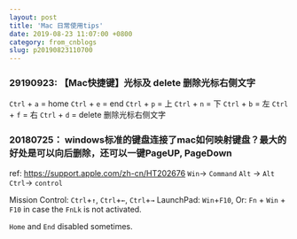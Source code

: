 ```yaml
---
layout: post
title: 'Mac 日常使用tips'
date: 2019-08-23 11:07:00 +0800
category: from_cnblogs
slug: p20190823110700
---
```

### 29190923:  【Mac快捷键】光标及 delete 删除光标右侧文字
`Ctrl` + `a` = home
`Ctrl` + `e` = end
`Ctrl` + `p` = 上
`Ctrl` + `n` = 下
`Ctrl` + `b` = 左
`Ctrl` + `f` = 右
`Ctrl` + `d` = delete 删除光标右侧文字

### 20180725： windows标准的键盘连接了mac如何映射键盘？最大的好处是可以向后删除，还可以一键PageUP, PageDown
ref: https://support.apple.com/zh-cn/HT202676
`Win`-> `Command`
`Alt` -> `Alt`
`Ctrl`-> `control`

Mission Control: `Ctrl`+`↑`,  `Ctrl`+`←`, `Ctrl`+`→`
LaunchPad: `Win`+`F10`, Or: `Fn` + `Win` + `F10` in case the `FnLk` is not activated.

`Home` and `End` disabled sometimes.